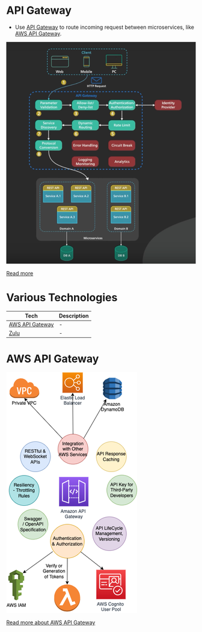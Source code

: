 # API Gateway
- Use [API Gateway](https://microservices.io/patterns/apigateway.html) to route incoming request between microservices, like [AWS API Gateway](../../../2_AWSComponents/1_NetworkingAndContentDelivery/AmazonAPIGateway/Readme.md).

![img.png](../assests/api_gateway.png)

[Read more](https://www.youtube.com/watch?v=6ULyxuHKxg8)

# Various Technologies

| Tech                                  | Description |
|---------------------------------------|-------------|
| [AWS API Gateway](#aws-api-gateway)   | -           |
| [Zulu](ZuluAPIGateway.md)             | -           |

# AWS API Gateway

![img.png](../../../2_AWSComponents/1_NetworkingAndContentDelivery/AmazonAPIGateway/assets/AmazonAPIGateway_Features.drawio.png)

[Read more about AWS API Gateway](../../../2_AWSComponents/1_NetworkingAndContentDelivery/AmazonAPIGateway/Readme.md)
